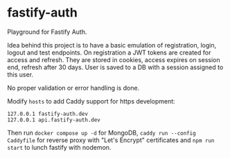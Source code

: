 # fastify-auth

Playground for Fastify Auth.

Idea behind this project is to have a basic emulation of registration, login, logout and test endpoints.
On registration a JWT tokens are created for access and refresh. They are stored in cookies, access expires on session end, refresh after 30 days.
User is saved to a DB with a session assigned to this user.

No proper validation or error handling is done.

Modify `hosts` to add Caddy support for https development:

```text
127.0.0.1 fastify-auth.dev
127.0.0.1 api.fastify-auth.dev
```

Then run `docker compose up -d` for MongoDB, `caddy run --config Caddyfile` for reverse proxy with "Let's Encrypt" certificates and `npm run start` to lunch fastify with nodemon.
